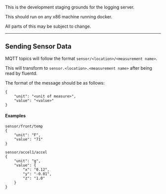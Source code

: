 This is the development staging grounds for the logging server.

This should run on any x86 machine running docker.

All parts of this may be subject to change.

------

## Sending Sensor Data

MQTT topics will follow the format `sensor/<location>/<measurement name>`.

This will transform to `sensor.<location>.<measurement name>` after being read by fluentd.

The format of the message should be as follows:

```
{
    "unit": "<unit of measure>",
    "value": "<value>"
}
```


#### Examples

```
sensor/front/temp
{
    "unit": "F",
    "value": "71"
}
```

```
sensor/accel1/accel
{
    "unit": "g",
    "value": {
        "x": "0.12",
        "y": "-0.01",
        "z": "1.0"
    }
}
```